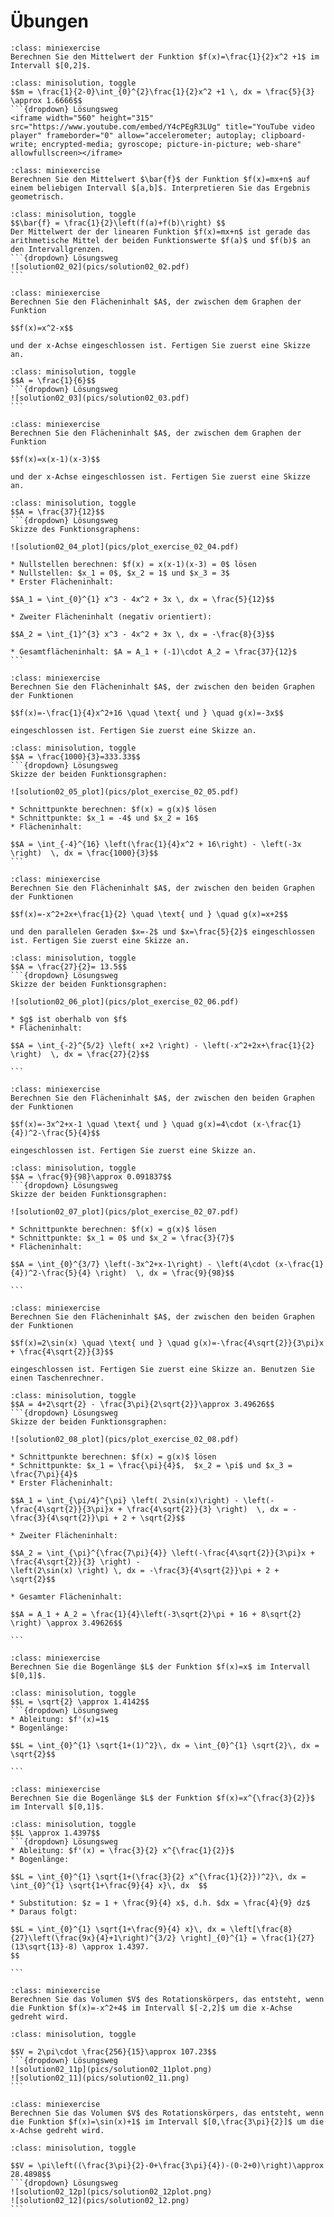 # Übungen

```{admonition} Übung 2.1
:class: miniexercise
Berechnen Sie den Mittelwert der Funktion $f(x)=\frac{1}{2}x^2 +1$ im Intervall $[0,2]$.
```
````{admonition} Lösung
:class: minisolution, toggle
$$m = \frac{1}{2-0}\int_{0}^{2}\frac{1}{2}x^2 +1 \, dx = \frac{5}{3} \approx 1.6666$$
```{dropdown} Lösungsweg
<iframe width="560" height="315" src="https://www.youtube.com/embed/Y4cPEgR3LUg" title="YouTube video player" frameborder="0" allow="accelerometer; autoplay; clipboard-write; encrypted-media; gyroscope; picture-in-picture; web-share" allowfullscreen></iframe>
````

```{admonition} Übung 2.2
:class: miniexercise
Berechnen Sie den Mittelwert $\bar{f}$ der Funktion $f(x)=mx+n$ auf einem beliebigen Intervall $[a,b]$. Interpretieren Sie das Ergebnis geometrisch.
```

````{admonition} Lösung
:class: minisolution, toggle
$$\bar{f} = \frac{1}{2}\left(f(a)+f(b)\right) $$ 
Der Mittelwert der der linearen Funktion $f(x)=mx+n$ ist gerade das arithmetische Mittel der beiden Funktionswerte $f(a)$ und $f(b)$ an den Intervallgrenzen.
```{dropdown} Lösungsweg
![solution02_02](pics/solution02_02.pdf)
```
````

```{admonition} Übung 2.3
:class: miniexercise
Berechnen Sie den Flächeninhalt $A$, der zwischen dem Graphen der Funktion 

$$f(x)=x^2-x$$

und der x-Achse eingeschlossen ist. Fertigen Sie zuerst eine Skizze an.
```

````{admonition} Lösung
:class: minisolution, toggle
$$A = \frac{1}{6}$$
```{dropdown} Lösungsweg
![solution02_03](pics/solution02_03.pdf)
```
````

```{admonition} Übung 2.4
:class: miniexercise
Berechnen Sie den Flächeninhalt $A$, der zwischen dem Graphen der Funktion 

$$f(x)=x(x-1)(x-3)$$

und der x-Achse eingeschlossen ist. Fertigen Sie zuerst eine Skizze an.
```

````{admonition} Lösung
:class: minisolution, toggle
$$A = \frac{37}{12}$$
```{dropdown} Lösungsweg
Skizze des Funktionsgraphens:

![solution02_04_plot](pics/plot_exercise_02_04.pdf)

* Nullstellen berechnen: $f(x) = x(x-1)(x-3) = 0$ lösen
* Nullstellen: $x_1 = 0$, $x_2 = 1$ und $x_3 = 3$
* Erster Flächeninhalt:

$$A_1 = \int_{0}^{1} x^3 - 4x^2 + 3x \, dx = \frac{5}{12}$$

* Zweiter Flächeninhalt (negativ orientiert):

$$A_2 = \int_{1}^{3} x^3 - 4x^2 + 3x \, dx = -\frac{8}{3}$$

* Gesamtflächeninhalt: $A = A_1 + (-1)\cdot A_2 = \frac{37}{12}$
```
````

```{admonition} Übung 2.5
:class: miniexercise
Berechnen Sie den Flächeninhalt $A$, der zwischen den beiden Graphen der Funktionen 

$$f(x)=-\frac{1}{4}x^2+16 \quad \text{ und } \quad g(x)=-3x$$

eingeschlossen ist. Fertigen Sie zuerst eine Skizze an.
```

````{admonition} Lösung
:class: minisolution, toggle
$$A = \frac{1000}{3}=333.33$$
```{dropdown} Lösungsweg
Skizze der beiden Funktionsgraphen:

![solution02_05_plot](pics/plot_exercise_02_05.pdf)

* Schnittpunkte berechnen: $f(x) = g(x)$ lösen
* Schnittpunkte: $x_1 = -4$ und $x_2 = 16$
* Flächeninhalt:

$$A = \int_{-4}^{16} \left(\frac{1}{4}x^2 + 16\right) - \left(-3x \right)  \, dx = \frac{1000}{3}$$
```
````

```{admonition} Übung 2.6
:class: miniexercise
Berechnen Sie den Flächeninhalt $A$, der zwischen den beiden Graphen der Funktionen 

$$f(x)=-x^2+2x+\frac{1}{2} \quad \text{ und } \quad g(x)=x+2$$

und den parallelen Geraden $x=-2$ und $x=\frac{5}{2}$ eingeschlossen ist. Fertigen Sie zuerst eine Skizze an.
```

````{admonition} Lösung
:class: minisolution, toggle
$$A = \frac{27}{2}= 13.5$$
```{dropdown} Lösungsweg
Skizze der beiden Funktionsgraphen:

![solution02_06_plot](pics/plot_exercise_02_06.pdf)

* $g$ ist oberhalb von $f$
* Flächeninhalt:

$$A = \int_{-2}^{5/2} \left( x+2 \right) - \left(-x^2+2x+\frac{1}{2} \right)  \, dx = \frac{27}{2}$$

```
````

```{admonition} Übung 2.7
:class: miniexercise
Berechnen Sie den Flächeninhalt $A$, der zwischen den beiden Graphen der Funktionen 

$$f(x)=-3x^2+x-1 \quad \text{ und } \quad g(x)=4\cdot (x-\frac{1}{4})^2-\frac{5}{4}$$

eingeschlossen ist. Fertigen Sie zuerst eine Skizze an.
```

````{admonition} Lösung
:class: minisolution, toggle
$$A = \frac{9}{98}\approx 0.091837$$
```{dropdown} Lösungsweg
Skizze der beiden Funktionsgraphen:

![solution02_07_plot](pics/plot_exercise_02_07.pdf)

* Schnittpunkte berechnen: $f(x) = g(x)$ lösen
* Schnittpunkte: $x_1 = 0$ und $x_2 = \frac{3}{7}$
* Flächeninhalt:

$$A = \int_{0}^{3/7} \left(-3x^2+x-1\right) - \left(4\cdot (x-\frac{1}{4})^2-\frac{5}{4} \right)  \, dx = \frac{9}{98}$$

```
````

```{admonition} Übung 2.8
:class: miniexercise
Berechnen Sie den Flächeninhalt $A$, der zwischen den beiden Graphen der Funktionen 

$$f(x)=2\sin(x) \quad \text{ und } \quad g(x)=-\frac{4\sqrt{2}}{3\pi}x + \frac{4\sqrt{2}}{3}$$

eingeschlossen ist. Fertigen Sie zuerst eine Skizze an. Benutzen Sie einen Taschenrechner.
```

````{admonition} Lösung
:class: minisolution, toggle
$$A = 4+2\sqrt{2} - \frac{3\pi}{2\sqrt{2}}\approx 3.49626$$
```{dropdown} Lösungsweg
Skizze der beiden Funktionsgraphen:

![solution02_08_plot](pics/plot_exercise_02_08.pdf)

* Schnittpunkte berechnen: $f(x) = g(x)$ lösen
* Schnittpunkte: $x_1 = \frac{\pi}{4}$,  $x_2 = \pi$ und $x_3 = \frac{7\pi}{4}$
* Erster Flächeninhalt:

$$A_1 = \int_{\pi/4}^{\pi} \left( 2\sin(x)\right) - \left(-\frac{4\sqrt{2}}{3\pi}x + \frac{4\sqrt{2}}{3} \right)  \, dx = -\frac{3}{4\sqrt{2}}\pi + 2 + \sqrt{2}$$

* Zweiter Flächeninhalt:

$$A_2 = \int_{\pi}^{\frac{7\pi}{4}} \left(-\frac{4\sqrt{2}}{3\pi}x + \frac{4\sqrt{2}}{3} \right) -
\left(2\sin(x) \right) \, dx = -\frac{3}{4\sqrt{2}}\pi + 2 + \sqrt{2}$$

* Gesamter Flächeninhalt:

$$A = A_1 + A_2 = \frac{1}{4}\left(-3\sqrt{2}\pi + 16 + 8\sqrt{2} \right) \approx 3.49626$$

```
````

```{admonition} Übung 2.9
:class: miniexercise
Berechnen Sie die Bogenlänge $L$ der Funktion $f(x)=x$ im Intervall $[0,1]$.
```

````{admonition} Lösung
:class: minisolution, toggle
$$L = \sqrt{2} \approx 1.4142$$
```{dropdown} Lösungsweg
* Ableitung: $f'(x)=1$
* Bogenlänge: 

$$L = \int_{0}^{1} \sqrt{1+(1)^2}\, dx = \int_{0}^{1} \sqrt{2}\, dx = \sqrt{2}$$

```
````

```{admonition} Übung 2.10
:class: miniexercise
Berechnen Sie die Bogenlänge $L$ der Funktion $f(x)=x^{\frac{3}{2}}$ im Intervall $[0,1]$.
```

````{admonition} Lösung
:class: minisolution, toggle
$$L \approx 1.4397$$
```{dropdown} Lösungsweg
* Ableitung: $f'(x) = \frac{3}{2} x^{\frac{1}{2}}$
* Bogenlänge:

$$L = \int_{0}^{1} \sqrt{1+(\frac{3}{2} x^{\frac{1}{2}})^2}\, dx = 
\int_{0}^{1} \sqrt{1+\frac{9}{4} x}\, dx  $$

* Substitution: $z = 1 + \frac{9}{4} x$, d.h. $dx = \frac{4}{9} dz$
* Daraus folgt:

$$L = \int_{0}^{1} \sqrt{1+\frac{9}{4} x}\, dx = \left[\frac{8}{27}\left(\frac{9x}{4}+1\right)^{3/2} \right]_{0}^{1} = \frac{1}{27}(13\sqrt{13}-8) \approx 1.4397.
$$

```
````

```{admonition} Übung 2.11
:class: miniexercise
Berechnen Sie das Volumen $V$ des Rotationskörpers, das entsteht, wenn die Funktion $f(x)=-x^2+4$ im Intervall $[-2,2]$ um die x-Achse gedreht wird.
```

````{admonition} Lösung
:class: minisolution, toggle

$$V = 2\pi\cdot \frac{256}{15}\approx 107.23$$
```{dropdown} Lösungsweg
![solution02_11p](pics/solution02_11plot.png)
![solution02_11](pics/solution02_11.png)
```
````

```{admonition} Übung 2.12
:class: miniexercise
Berechnen Sie das Volumen $V$ des Rotationskörpers, das entsteht, wenn die Funktion $f(x)=\sin(x)+1$ im Intervall $[0,\frac{3\pi}{2}]$ um die x-Achse gedreht wird.
```

````{admonition} Lösung
:class: minisolution, toggle

$$V = \pi\left((\frac{3\pi}{2}-0+\frac{3\pi}{4})-(0-2+0)\right)\approx 28.4898$$
```{dropdown} Lösungsweg
![solution02_12p](pics/solution02_12plot.png)
![solution02_12](pics/solution02_12.png)
```
````